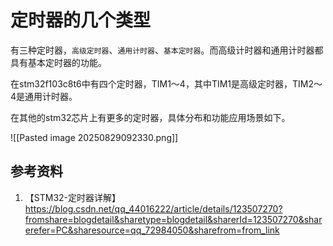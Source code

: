 # 定时器的几个类型

有三种定时器，`高级定时器`、`通用计时器`、`基本定时器`。而高级计时器和通用计时器都具有基本定时器的功能。

在stm32f103c8t6中有四个定时器，TIM1～4，其中TIM1是高级定时器，TIM2～4是通用计时器。

在其他的stm32芯片上有更多的定时器，具体分布和功能应用场景如下。

![[Pasted image 20250829092330.png]]

## 参考资料

1. 【STM32-定时器详解】 https://blog.csdn.net/qq_44016222/article/details/123507270?fromshare=blogdetail&sharetype=blogdetail&sharerId=123507270&sharerefer=PC&sharesource=qq_72984050&sharefrom=from_link